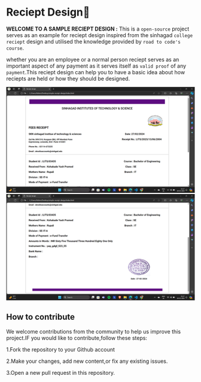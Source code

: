 # Reciept Design🧾

**WELCOME TO A SAMPLE RECIEPT DESIGN :**
This is a `open-source` project serves as an example for reciept design inspired from the sinhagad `college reciept` design and utilised the knowledge provided by `road to code's
course`.

whether you are an employee or a normal person reciept serves as an important aspect of any payment as it serves itself as `valid proof` of any `payment`.This reciept design can help you to have a basic idea about how reciepts are held or how they should be designed.

![output](output.png)
![output](output2.png)

## How to contribute 

We welcome contributions from the community to help us improve this project.IF you would like to contribute,follow these steps:

1.Fork the repository to your Github account 

2.Make your changes, add new content,or fix any existing issues.

3.Open a new pull request in this repository.

